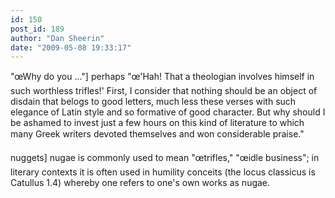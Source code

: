 ```yaml
---
id: 150
post_id: 189
author: "Dan Sheerin"
date: "2009-05-08 19:33:17"
---
```

"œWhy do you ..."] perhaps "œ'Hah! That a theologian involves himself in such worthless trifles!' First, I consider that nothing should be an object of disdain that belogs to good letters, much less these verses with such elegance of Latin style and so formative of good character. But why should I be ashamed to invest just a few hours on this kind of literature to which many Greek writers devoted themselves and won considerable praise."




nuggets] nugae is commonly used to mean "œtrifles," "œidle business"; in literary contexts it is often used in humility conceits (the locus classicus is Catullus 1.4) whereby one refers to one's own works as nugae.
